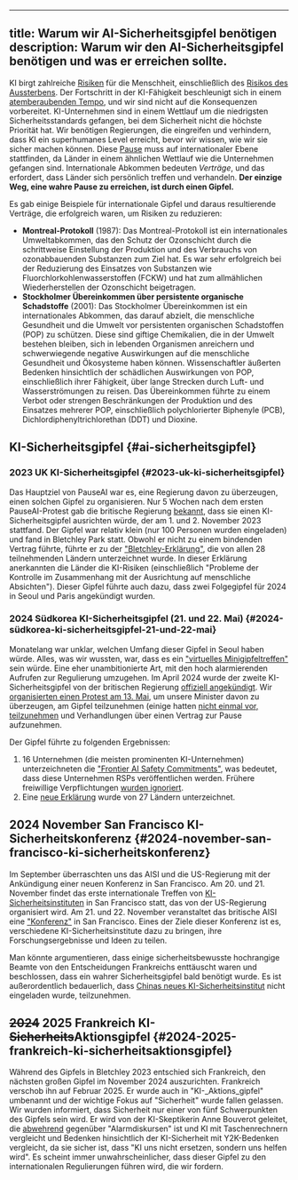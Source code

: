 

---
title: Warum wir AI-Sicherheitsgipfel benötigen
description: Warum wir den AI-Sicherheitsgipfel benötigen und was er erreichen sollte.
---

KI birgt zahlreiche [Risiken](/risks) für die Menschheit, einschließlich des [Risikos des Aussterbens](/xrisk).
Der Fortschritt in der KI-Fähigkeit beschleunigt sich in einem [atemberaubenden Tempo](/urgency), und wir sind nicht auf die Konsequenzen vorbereitet.
KI-Unternehmen sind in einem Wettlauf um die niedrigsten Sicherheitsstandards gefangen, bei dem Sicherheit nicht die höchste Priorität hat.
Wir benötigen Regierungen, die eingreifen und verhindern, dass KI ein superhumanes Level erreicht, bevor wir wissen, wie wir sie sicher machen können.
Diese [Pause](/proposal) muss auf internationaler Ebene stattfinden, da Länder in einem ähnlichen Wettlauf wie die Unternehmen gefangen sind.
Internationale Abkommen bedeuten _Verträge_, und das erfordert, dass Länder sich persönlich treffen und verhandeln.
**Der einzige Weg, eine wahre Pause zu erreichen, ist durch einen Gipfel.**

Es gab einige Beispiele für internationale Gipfel und daraus resultierende Verträge, die erfolgreich waren, um Risiken zu reduzieren:

- **Montreal-Protokoll** (1987): Das Montreal-Protokoll ist ein internationales Umweltabkommen, das den Schutz der Ozonschicht durch die schrittweise Einstellung der Produktion und des Verbrauchs von ozonabbauenden Substanzen zum Ziel hat. Es war sehr erfolgreich bei der Reduzierung des Einsatzes von Substanzen wie Fluorchlorkohlenwasserstoffen (FCKW) und hat zum allmählichen Wiederherstellen der Ozonschicht beigetragen.
- **Stockholmer Übereinkommen über persistente organische Schadstoffe** (2001): Das Stockholmer Übereinkommen ist ein internationales Abkommen, das darauf abzielt, die menschliche Gesundheit und die Umwelt vor persistenten organischen Schadstoffen (POP) zu schützen. Diese sind giftige Chemikalien, die in der Umwelt bestehen bleiben, sich in lebenden Organismen anreichern und schwerwiegende negative Auswirkungen auf die menschliche Gesundheit und Ökosysteme haben können. Wissenschaftler äußerten Bedenken hinsichtlich der schädlichen Auswirkungen von POP, einschließlich ihrer Fähigkeit, über lange Strecken durch Luft- und Wasserströmungen zu reisen. Das Übereinkommen führte zu einem Verbot oder strengen Beschränkungen der Produktion und des Einsatzes mehrerer POP, einschließlich polychlorierter Biphenyle (PCB), Dichlordiphenyltrichlorethan (DDT) und Dioxine.

## KI-Sicherheitsgipfel {#ai-sicherheitsgipfel}

### 2023 UK KI-Sicherheitsgipfel {#2023-uk-ki-sicherheitsgipfel}

Das Hauptziel von PauseAI war es, eine Regierung davon zu überzeugen, einen solchen Gipfel zu organisieren.
Nur 5 Wochen nach dem ersten PauseAI-Protest gab die britische Regierung [bekannt](https://www.gov.uk/government/news/uk-to-host-first-global-summit-on-artificial-intelligence), dass sie einen KI-Sicherheitsgipfel ausrichten würde, der am 1. und 2. November 2023 stattfand.
Der Gipfel war relativ klein (nur 100 Personen wurden eingeladen) und fand in Bletchley Park statt.
Obwohl er nicht zu einem bindenden Vertrag führte, führte er zu der ["Bletchley-Erklärung"](https://www.gov.uk/government/publications/ai-safety-summit-2023-the-bletchley-declaration/the-bletchley-declaration-by-countries-attending-the-ai-safety-summit-1-2-november-2023), die von allen 28 teilnehmenden Ländern unterzeichnet wurde.
In dieser Erklärung anerkannten die Länder die KI-Risiken (einschließlich "Probleme der Kontrolle im Zusammenhang mit der Ausrichtung auf menschliche Absichten").
Dieser Gipfel führte auch dazu, dass zwei Folgegipfel für 2024 in Seoul und Paris angekündigt wurden.

### 2024 Südkorea KI-Sicherheitsgipfel (21. und 22. Mai) {#2024-südkorea-ki-sicherheitsgipfel-21-und-22-mai}

Monatelang war unklar, welchen Umfang dieser Gipfel in Seoul haben würde.
Alles, was wir wussten, war, dass es ein ["virtuelles Minigipfeltreffen"](https://www.bracknellnews.co.uk/news/national/23898764.ai-safety-institute-will-make-uk-global-hub-rishi-sunak-says/) sein würde.
Eine eher unambitionierte Art, mit den hoch alarmierenden Aufrufen zur Regulierung umzugehen.
Im April 2024 wurde der zweite KI-Sicherheitsgipfel von der britischen Regierung [offiziell angekündigt](https://www.gov.uk/government/news/uk-and-republic-of-korea-to-build-on-legacy-of-bletchley-park).
Wir [organisierten einen Protest am 13. Mai](/2024-mai), um unsere Minister davon zu überzeugen, am Gipfel teilzunehmen (einige hatten [nicht einmal vor, teilzunehmen](https://www.reuters.com/technology/second-global-ai-safety-summit-faces-tough-questions-lower-turnout-2024-04-29/) und Verhandlungen über einen Vertrag zur Pause aufzunehmen.

Der Gipfel führte zu folgenden Ergebnissen:

1. 16 Unternehmen (die meisten prominenten KI-Unternehmen) unterzeichneten die ["Frontier AI Safety Commitments"](https://www.gov.uk/government/news/historic-first-as-companies-spanning-north-america-asia-europe-and-middle-east-agree-safety-commitments-on-development-of-ai?utm_source=substack&utm_medium=email), was bedeutet, dass diese Unternehmen RSPs veröffentlichen werden. Frühere freiwillige Verpflichtungen [wurden ignoriert](https://www.politico.eu/article/rishi-sunak-ai-testing-tech-ai-safety-institute/).
2. Eine [neue Erklärung](https://www.gov.uk/government/publications/seoul-ministerial-statement-for-advancing-ai-safety-innovation-and-inclusivity-ai-seoul-summit-2024/seoul-ministerial-statement-for-advancing-ai-safety-innovation-and-inclusivity-ai-seoul-summit-2024) wurde von 27 Ländern unterzeichnet.

## 2024 November San Francisco KI-Sicherheitskonferenz {#2024-november-san-francisco-ki-sicherheitskonferenz}

Im September überraschten uns das AISI und die US-Regierung mit der Ankündigung einer neuen Konferenz in San Francisco.
Am 20. und 21. November findet das erste internationale Treffen von [KI-Sicherheitsinstituten](https://www.commerce.gov/news/press-releases/2024/09/us-secretary-commerce-raimondo-and-us-secretary-state-blinken-announce) in San Francisco statt, das von der US-Regierung organisiert wird.
Am 21. und 22. November veranstaltet das britische AISI eine ["Konferenz"](https://www.aisi.gov.uk/work/conference-on-frontier-ai-safety-frameworks) in San Francisco.
Eines der Ziele dieser Konferenz ist es, verschiedene KI-Sicherheitsinstitute dazu zu bringen, ihre Forschungsergebnisse und Ideen zu teilen.

Man könnte argumentieren, dass einige sicherheitsbewusste hochrangige Beamte von den Entscheidungen Frankreichs enttäuscht waren und beschlossen, dass ein wahrer Sicherheitsgipfel bald benötigt wurde.
Es ist außerordentlich bedauerlich, dass [Chinas neues KI-Sicherheitsinstitut](https://x.com/yi_zeng/status/1831133250946838740) nicht eingeladen wurde, teilzunehmen.

## ~~2024~~ 2025 Frankreich KI-~~Sicherheits~~Aktionsgipfel {#2024-2025-frankreich-ki-sicherheitsaktionsgipfel}

Während des Gipfels in Bletchley 2023 entschied sich Frankreich, den nächsten großen Gipfel im November 2024 auszurichten.
Frankreich verschob ihn auf Februar 2025.
Er wurde auch in "KI-_Aktions_gipfel" umbenannt und der wichtige Fokus auf "Sicherheit" wurde fallen gelassen.
Wir wurden informiert, dass Sicherheit nur einer von fünf Schwerpunkten des Gipfels sein wird.
Er wird von der KI-Skeptikerin Anne Bouverot geleitet, die [abwehrend](https://legrandcontinent-eu.translate.goog/es/2023/12/08/la-ia-no-nos-sustituira-una-conversacion-con-anne-bouverot-yann-le-cun-y-alexandre-viros/?_x_tr_sl=es&_x_tr_tl=en&_x_tr_hl=en&_x_tr_pto=sc) gegenüber "Alarmdiskursen" ist und KI mit Taschenrechnern vergleicht und Bedenken hinsichtlich der KI-Sicherheit mit Y2K-Bedenken vergleicht, da sie sicher ist, dass "KI uns nicht ersetzen, sondern uns helfen wird".
Es scheint immer unwahrscheinlicher, dass dieser Gipfel zu den internationalen Regulierungen führen wird, die wir fordern.